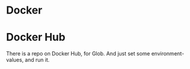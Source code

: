 Docker
===

# Docker Hub
There is a repo on Docker Hub, for Glob.
And just set some environment-values, and run it.